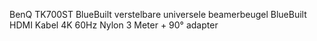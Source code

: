 BenQ TK700ST
BlueBuilt verstelbare universele beamerbeugel
BlueBuilt HDMI Kabel 4K 60Hz Nylon 3 Meter + 90° adapter